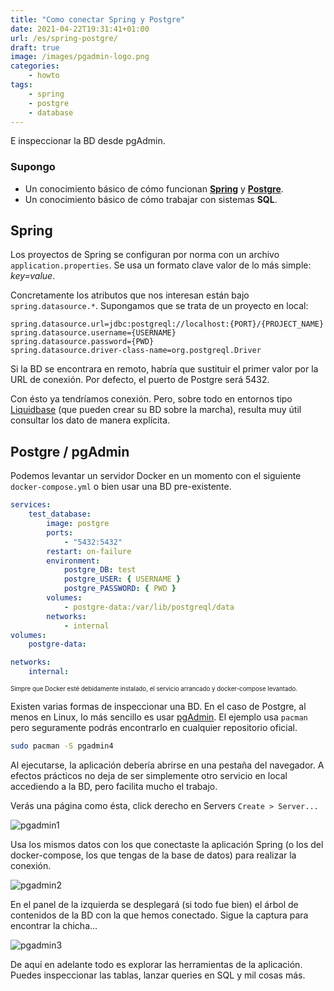 ```yaml
---
title: "Como conectar Spring y Postgre"
date: 2021-04-22T19:31:41+01:00
url: /es/spring-postgre/
draft: true
image: /images/pgadmin-logo.png
categories:
    - howto
tags:
    - spring
    - postgre
    - database
---
```


E inspeccionar la BD desde pgAdmin.

<!--more-->

### Supongo

-   Un conocimiento básico de cómo funcionan [**Spring**](https://spring.io/) y [**Postgre**](https://www.postgresql.org/).
-   Un conocimiento básico de cómo trabajar con sistemas **SQL**.

## Spring

Los proyectos de Spring se configuran por norma con un archivo `application.properties`.
Se usa un formato clave valor de lo más simple: _key=value_.

Concretamente los atributos que nos interesan están bajo `spring.datasource.*`.
Supongamos que se trata de un proyecto en local:

```
spring.datasource.url=jdbc:postgreql://localhost:{PORT}/{PROJECT_NAME}
spring.datasource.username={USERNAME}
spring.datasource.password={PWD}
spring.datasource.driver-class-name=org.postgreql.Driver
```

Si la BD se encontrara en remoto, habría que sustituir el primer valor por la URL de conexión.
Por defecto, el puerto de Postgre será 5432.

Con ésto ya tendríamos conexión. Pero, sobre todo en entornos tipo [Liquidbase](https://www.liquibase.com/) (que pueden crear su BD sobre la marcha), resulta muy útil consultar los dato de manera explícita.

## Postgre / pgAdmin

Podemos levantar un servidor Docker en un momento con el siguiente `docker-compose.yml` o bien usar una BD pre-existente.

```yaml
services:
    test_database:
        image: postgre
        ports:
            - "5432:5432"
        restart: on-failure
        environment:
            postgre_DB: test
            postgre_USER: { USERNAME }
            postgre_PASSWORD: { PWD }
        volumes:
            - postgre-data:/var/lib/postgreql/data
        networks:
            - internal
volumes:
    postgre-data:

networks:
    internal:
```

<sub><sub>Simpre que Docker esté debidamente instalado, el servicio arrancado y docker-compose levantado.</sub></sub>

Existen varias formas de inspeccionar una BD. En el caso de Postgre, al menos en Linux, lo más sencillo es usar [pgAdmin](https://www.pgadmin.org/). El ejemplo usa `pacman` pero seguramente podrás encontrarlo en cualquier repositorio oficial.

```sh
sudo pacman -S pgadmin4
```

Al ejecutarse, la aplicación debería abrirse en una pestaña del navegador. A efectos prácticos no deja de ser simplemente otro servicio en local accediendo a la BD, pero facilita mucho el trabajo.

Verás una página como ésta, click derecho en Servers `Create > Server...`

![pgadmin1](../../../images/pgadmin1.png)

Usa los mismos datos con los que conectaste la aplicación Spring (o los del docker-compose, los que tengas de la base de datos) para realizar la conexión.

![pgadmin2](../../../images/pgadmin2.png)

En el panel de la izquierda se desplegará (si todo fue bien) el árbol de contenidos de la BD con la que hemos conectado. Sigue la captura para encontrar la chicha...

![pgadmin3](../../../images/pgadmin3.png)

De aquí en adelante todo es explorar las herramientas de la aplicación. Puedes inspeccionar las tablas, lanzar queries en SQL y mil cosas más.

